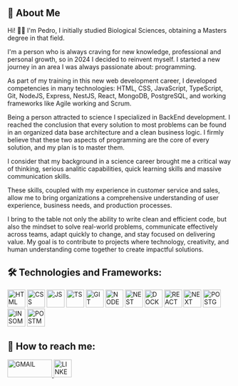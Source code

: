 
## 🚀 About Me
Hi! 👋🏼 I'm Pedro, I initially studied Biological Sciences, obtaining a Masters degree in that field.

I'm a person who is always craving for new knowledge, professional and personal growth, so in 2024 I decided to reinvent myself. I started a new journey in an area I was always passionate about: programming.

As part of my training in this new web development career, I developed competencies in many technologies: HTML, CSS, JavaScript, TypeScript, Git, NodeJS, Express, NestJS, React, MongoDB, PostgreSQL, and working frameworks like Agile working and Scrum.

Being a person attracted to science I specialized in BackEnd development. I reached the conclusion that every solution to most problems can be found in an organized data base architecture and a clean business logic. I firmly believe that these two aspects of programming are the core of every solution, and my plan is to master them.

I consider that my background in a science career brought me a critical way of thinking, serious analitic capabilities, quick learning skills and massive communication skills.

These skills, coupled with my experience in customer service and sales, allow me to bring organizations a comprehensive understanding of user experience, business needs, and production processes.

I bring to the table not only the ability to write clean and efficient code, but also the mindset to solve real-world problems, communicate effectively across teams, adapt quickly to change, and stay focused on delivering value. My goal is to contribute to projects where technology, creativity, and human understanding come together to create impactful solutions.


## 🛠 Technologies and Frameworks:
<p>
  <img src="https://cdn.jsdelivr.net/gh/devicons/devicon@latest/icons/html5/html5-original.svg" alt="HTML" height="40" width="40"/>
  <img src="https://cdn.jsdelivr.net/gh/devicons/devicon@latest/icons/css3/css3-original.svg" alt="CSS" height="40" width="40"/>
  <img src="https://cdn.jsdelivr.net/gh/devicons/devicon@latest/icons/javascript/javascript-original.svg" alt="JS" height="40" width="40"/>
  <img src="https://cdn.jsdelivr.net/gh/devicons/devicon@latest/icons/typescript/typescript-original.svg" alt="TS" height="40" width="40"/>
  <img src="https://cdn.jsdelivr.net/gh/devicons/devicon@latest/icons/git/git-original.svg" alt="GIT" height="40" width="40"/>
  <img src="https://cdn.jsdelivr.net/gh/devicons/devicon@latest/icons/nodejs/nodejs-original-wordmark.svg" alt="NODE" height="40" width="40"/>
  <img src="https://cdn.jsdelivr.net/gh/devicons/devicon@latest/icons/nestjs/nestjs-original.svg" alt="NEST" height="40" width="40"/>
  <img src="https://cdn.jsdelivr.net/gh/devicons/devicon@latest/icons/docker/docker-original-wordmark.svg" alt="DOCKER" height="40" width="40"/>
  <img src="https://cdn.jsdelivr.net/gh/devicons/devicon@latest/icons/react/react-original.svg" alt="REACT" height="40" width="40"/>
  <img src="https://cdn.jsdelivr.net/gh/devicons/devicon@latest/icons/nextjs/nextjs-original.svg" alt="NEXT" height="40" width="40"/>
  <img src="https://cdn.jsdelivr.net/gh/devicons/devicon@latest/icons/postgresql/postgresql-original.svg" alt="POSTGRESQL" height="40" width="40"/>
  <img src="https://cdn.jsdelivr.net/gh/devicons/devicon@latest/icons/insomnia/insomnia-original.svg" alt="INSOMNIA" height="40" width="40"/>
  <img src="https://cdn.jsdelivr.net/gh/devicons/devicon@latest/icons/postman/postman-original.svg" alt="POSTMAN" height="40" width="40"/>
</p>

## 📨 How to reach me:
<p>
  <a href="mailto:pedroleone95@gmail.com">
    <img src="https://ssl.gstatic.com/ui/v1/icons/mail/rfr/logo_gmail_lockup_dark_1x_r5.png" alt="GMAIL" height="40" width="100" />
  </a>
  <a href="https://www.linkedin.com/in/pedro-leone/">
    <img src="https://cdn.jsdelivr.net/gh/devicons/devicon@latest/icons/linkedin/linkedin-original.svg" alt="LINKEDIN" height="40" width="40"/>
  </a>
</p>

